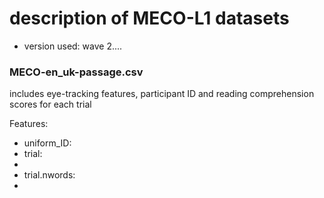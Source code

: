 # description of MECO-L1 datasets

- version used: wave 2....

### MECO-en_uk-passage.csv
includes eye-tracking features, participant ID and reading comprehension scores for each trial

Features: 
- uniform_ID: 
- trial: 
- 
- trial.nwords: 
- 